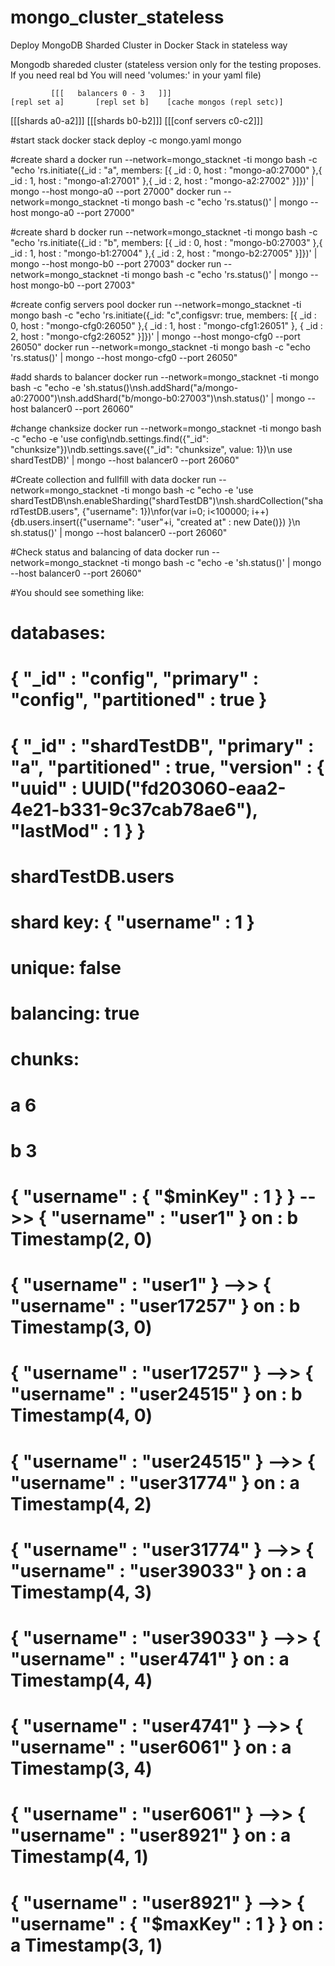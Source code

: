 # mongo_cluster_stateless
Deploy MongoDB Sharded Cluster in Docker Stack in stateless way

Mongodb shareded cluster
(stateless version only for the testing proposes. If you need real bd You will need 'volumes:' in your yaml file)

             [[[   balancers 0 - 3   ]]]
    [repl set a]       [repl set b]    [cache mongos (repl setc)]
 [[[shards a0-a2]]] [[[shards b0-b2]]]   [[[conf servers c0-c2]]]

#start stack
docker stack deploy -c mongo.yaml mongo

#create shard a
docker run --network=mongo_stacknet  -ti mongo  bash -c "echo 'rs.initiate({_id : \"a\", members: [{ _id : 0, host : \"mongo-a0:27000\" },{ _id : 1, host : \"mongo-a1:27001\" },{ _id : 2, host : \"mongo-a2:27002\" }]})' | mongo --host mongo-a0 --port 27000"
docker run --network=mongo_stacknet  -ti mongo  bash -c "echo 'rs.status()' | mongo --host mongo-a0 --port 27000"

#create shard b
docker run --network=mongo_stacknet  -ti mongo  bash -c "echo 'rs.initiate({_id : \"b\", members: [{ _id : 0, host : \"mongo-b0:27003\" },{ _id : 1, host : \"mongo-b1:27004\" },{ _id : 2, host : \"mongo-b2:27005\" }]})' | mongo --host mongo-b0 --port 27003"
docker run --network=mongo_stacknet  -ti mongo  bash -c "echo 'rs.status()' | mongo --host mongo-b0 --port 27003"

#create config servers pool
docker run --network=mongo_stacknet  -ti mongo  bash -c "echo 'rs.initiate({_id: \"c\",configsvr: true, members: [{ _id : 0, host : \"mongo-cfg0:26050\" },{ _id : 1, host : \"mongo-cfg1:26051\" }, { _id : 2, host : \"mongo-cfg2:26052\" }]})' | mongo --host mongo-cfg0 --port 26050"
docker run --network=mongo_stacknet  -ti mongo  bash -c "echo 'rs.status()' | mongo --host mongo-cfg0 --port 26050"

#add shards to balancer
docker run --network=mongo_stacknet  -ti mongo  bash -c "echo -e 'sh.status()\nsh.addShard(\"a/mongo-a0:27000\")\nsh.addShard(\"b/mongo-b0:27003\")\nsh.status()' | mongo --host balancer0 --port 26060"

#change chanksize
docker run --network=mongo_stacknet  -ti mongo  bash -c "echo -e 'use config\ndb.settings.find({\"_id\": \"chunksize\"})\ndb.settings.save({\"_id\": \"chunksize\", value: 1})\n use shardTestDB)' | mongo --host balancer0 --port 26060"

#Create collection and fullfill with data
docker run --network=mongo_stacknet  -ti mongo  bash -c "echo -e 'use shardTestDB\nsh.enableSharding(\"shardTestDB\")\nsh.shardCollection(\"shardTestDB.users\", {\"username\": 1})\nfor(var i=0; i<100000; i++){db.users.insert({\"username\": \"user\"+i, \"created at\" : new    Date()}) }\n sh.status()' | mongo --host balancer0 --port 26060"

#Check status and balancing of data
docker run --network=mongo_stacknet  -ti mongo  bash -c "echo -e 'sh.status()' | mongo --host balancer0 --port 26060"

#You should see something like:
# databases:
#        {  "_id" : "config",  "primary" : "config",  "partitioned" : true }
#        {  "_id" : "shardTestDB",  "primary" : "a",  "partitioned" : true,  "version" : {  "uuid" : UUID("fd203060-eaa2-4e21-b331-9c37cab78ae6"),  "lastMod" : 1 } }
#                shardTestDB.users
#                        shard key: { "username" : 1 }
#                        unique: false
#                        balancing: true
#                        chunks:
#                                a	6
#                                b	3
#                        { "username" : { "$minKey" : 1 } } -->> { "username" : "user1" } on : b Timestamp(2, 0) 
#                        { "username" : "user1" } -->> { "username" : "user17257" } on : b Timestamp(3, 0) 
#                        { "username" : "user17257" } -->> { "username" : "user24515" } on : b Timestamp(4, 0) 
#                        { "username" : "user24515" } -->> { "username" : "user31774" } on : a Timestamp(4, 2) 
#                        { "username" : "user31774" } -->> { "username" : "user39033" } on : a Timestamp(4, 3) 
#                        { "username" : "user39033" } -->> { "username" : "user4741" } on : a Timestamp(4, 4) 
#                        { "username" : "user4741" } -->> { "username" : "user6061" } on : a Timestamp(3, 4) 
#                        { "username" : "user6061" } -->> { "username" : "user8921" } on : a Timestamp(4, 1) 
#                        { "username" : "user8921" } -->> { "username" : { "$maxKey" : 1 } } on : a Timestamp(3, 1) 
#
